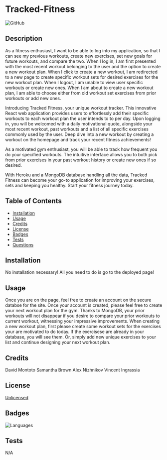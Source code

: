 # Tracked-Fitness

![GitHub](https://img.shields.io/github/license/iqwixn/tracked-fitness)

## Description

As a fitness enthusiast, I want to be able to log into my application, so that I can see my previous workouts, create new exercises, set new goals for future workouts, and compare the two.
When I log in, I am first presented with the most recent workout belonging to the user and the option to create a new workout plan.
When I click to create a new workout, I am redirected to a new page to create specific workout sets for desired exercises for the new workout plan.
When I logout, I am unable to view user specific workouts or create new ones.
When I am about to create a new workout plan, I am able to choose either from old workout set exercises from prior workouts or add new ones. 

Introducing Tracked Fitness, your unique workout tracker. This innovative React web application provides users to effortlessly add their specific workouts to each workout plan the user intends to to per day. Upon logging in, you will be welcomed with a daily motivational quote, alongside your most recent workout, past workouts and a list of all specific exercises commonly used by the user. Deep dive into a new workout by creating a workout on the homepage and track your recent fitness achievements!

As a motivated gym enthusiast, you will be able to track how frequent you do your specified workouts. The intuitive interface allows you to both pick from prior exercises in your past workout history or create new ones if so desired. 

With Heroku and a MongoDB database handling all the data, Tracked Fitness can become your go-to application for improving your exercises, sets and keeping you healthy. Start your fitness journey today.

## Table of Contents 

- [Installation](#installation)
- [Usage](#usage)
- [Credits](#credits)
- [License](#license)
- [Badges](#badges)
- [Tests](#tests)
- [Questions](#questions)

## Installation

No installation necessary! All you need to do is go to the deployed page! 

## Usage

Once you are on the page, feel free to create an account on the secure databse for the site. Once your account is created, please feel free to create your next workout plan for the gym. Thanks to MongoDB, your prior workouts will not disappear if you desire to compare your prior workouts to current workout, witnessing your impressive improvements. When creating a new workout plan, first please create some workout sets for the exercises your are motivated to do today. If the exercisese are already in your database, you will see them. Or, simply add new unique exercises to your list and continue designing your next workout plan.

## Credits

David Montoto
Samantha Brown
Alex Nizhnikov
Vincent Ingrassia

## License

[Unlicensed](LICENSE)

## Badges

![Languages](https://img.shields.io/github/languages/top/iqwixn/tracked-fitness)

## Tests

N/A
